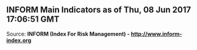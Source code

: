 ## INFORM Main Indicators as of Thu, 08 Jun 2017 17:06:51 GMT

Source: **INFORM (Index For Risk Management) - http://www.inform-index.org**
